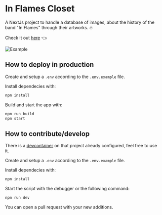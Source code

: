 # In Flames Closet

A NextJs project to handle a database of images, about the history of the band "In Flames" through their artworks. 🔥

Check it out [here](<https://in-flames-closet.kiriancaumes.fr/>) 👈

![Example](https://user-images.githubusercontent.com/24525092/220752469-a308d1b0-5832-4651-8524-a060d935babc.png)

## How to deploy in production

Create and setup a `.env` according to the `.env.example` file.

Install dependecies with:

```sh
npm install
```

Build and start the app with:

```sh
npm run build
npm start
```

## How to contribute/develop

There is a [devcontainer](https://code.visualstudio.com/docs/devcontainers/containers) on that project already configured, feel free to use it.

Create and setup a `.env` according to the `.env.example` file.

Install dependecies with:

```sh
npm install
```

Start the script with the debugger or the following command:

```sh
npm run dev
```

You can open a pull request with your new additions.
